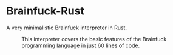 # Brainfuck-Rust
A very minimalistic Brainfuck interpreter in Rust.

<dir>
  <p>This interpreter covers the basic features of the Brainfuck programming language in just 60 lines of code.</p>
</dir>
